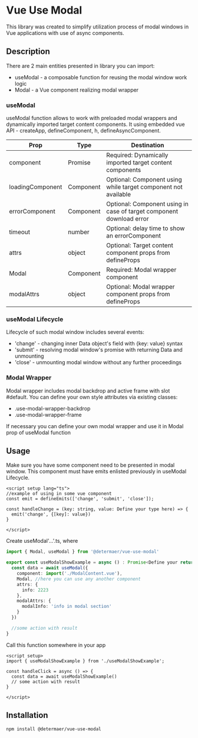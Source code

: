 # Vue Use Modal

This library was created to simplify utilization process of modal windows in Vue applications with use of async components. 

## Description

There are 2 main entities presented in library you can import:
- useModal - a composable function for reusing the modal window work logic
- Modal - a Vue component realizing modal wrapper

### useModal
useModal function allows to work with preloaded modal wrappers and dynamically imported target content components. It using embedded vue API - createApp, defineComponent, h, defineAsyncComponent. 

| Prop  | Type | Destination |
| ------------- | ------------- | ------------- | 
| component  | Promise<Component>  | Required: Dynamically imported target content components|
| loadingComponent  | Component  | Optional: Component using while target component not available |
| errorComponent  | Component  | Optional: Component using in case of target component download error  |
| timeout  | number  | Optional: delay time to show an errorComponent |
| attrs  | object | Optional: Target content component props from defineProps |
| Modal  | Component  | Required: Modal wrapper component |
| modalAttrs | object | Optional: Modal wrapper component props from defineProps |

### useModal Lifecycle
Lifecycle of such modal window includes several events:
- 'change' - changing inner Data object's field with {key: value} syntax
- 'submit' - resolving modal window's promise with returning Data and unmounting
- 'close' - unmounting modal window without any further proceedings

### Modal Wrapper

Modal wrapper includes modal backdrop and active frame with slot #default. You can define your own style attributes via existing classes:
- .use-modal-wrapper-backdrop
- .use-modal-wrapper-frame

If necessary you can define your own modal wrapper and use it in Modal prop of useModal function

## Usage

Make sure you have some component need to be presented in modal window. This component must have emits enlisted previously in useModal Lifecycle. 

```vue
<script setup lang="ts">
//example of using in some vue component
const emit = defineEmits(['change', 'submit', 'close']);

const handleChange = (key: string, value: Define your type here) => {
  emit('change', {[key]: value})
}

</script>
```

Create useModal'...'.ts, where 

```ts
import { Modal, useModal } from '@determaer/vue-use-modal'

export const useModalShowExample = async () : Promise<Define your return type here> => {
  const data = await useModal({
    component: import('./ModalContent.vue'),
    Modal, //here you can use any another component
    attrs: {
      info: 2223
    },
    modalAttrs: {
      modalInfo: 'info in modal section'
    }
  })

  //some action with result
}

```

Call this function somewhere in your app

```vue
<script setup>
import { useModalShowExample } from './useModalShowExample';

const handleClick = async () => {
  const data = await useModalShowExample()
  // some action with result
}

</script>
```


## Installation

` npm install @determaer/vue-use-modal `
